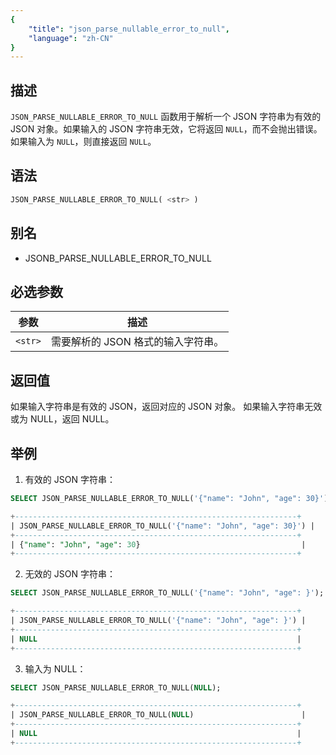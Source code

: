 ```yaml
---
{
    "title": "json_parse_nullable_error_to_null",
    "language": "zh-CN"
}
---
```


<!-- 
Licensed to the Apache Software Foundation (ASF) under one
or more contributor license agreements.  See the NOTICE file
distributed with this work for additional information
regarding copyright ownership.  The ASF licenses this file
to you under the Apache License, Version 2.0 (the
"License"); you may not use this file except in compliance
with the License.  You may obtain a copy of the License at

  http://www.apache.org/licenses/LICENSE-2.0

Unless required by applicable law or agreed to in writing,
software distributed under the License is distributed on an
"AS IS" BASIS, WITHOUT WARRANTIES OR CONDITIONS OF ANY
KIND, either express or implied.  See the License for the
specific language governing permissions and limitations
under the License.
-->

## 描述

`JSON_PARSE_NULLABLE_ERROR_TO_NULL` 函数用于解析一个 JSON 字符串为有效的 JSON 对象。如果输入的 JSON 字符串无效，它将返回 `NULL`，而不会抛出错误。如果输入为 `NULL`，则直接返回 `NULL`。

## 语法

```sql
JSON_PARSE_NULLABLE_ERROR_TO_NULL( <str> )
```
## 别名

- JSONB_PARSE_NULLABLE_ERROR_TO_NULL

## 必选参数

| 参数 | 描述 |
|------|------|
| `<str>` | 需要解析的 JSON 格式的输入字符串。 |

## 返回值

如果输入字符串是有效的 JSON，返回对应的 JSON 对象。
如果输入字符串无效或为 NULL，返回 NULL。

## 举例

1. 有效的 JSON 字符串：

```sql
SELECT JSON_PARSE_NULLABLE_ERROR_TO_NULL('{"name": "John", "age": 30}');

```

```sql
+---------------------------------------------------------------+
| JSON_PARSE_NULLABLE_ERROR_TO_NULL('{"name": "John", "age": 30}') |
+---------------------------------------------------------------+
| {"name": "John", "age": 30}                                    |
+---------------------------------------------------------------+

```
2. 无效的 JSON 字符串：

```sql
SELECT JSON_PARSE_NULLABLE_ERROR_TO_NULL('{"name": "John", "age": }');

```

```sql
+---------------------------------------------------------------+
| JSON_PARSE_NULLABLE_ERROR_TO_NULL('{"name": "John", "age": }') |
+---------------------------------------------------------------+
| NULL                                                          |
+---------------------------------------------------------------+

```
3. 输入为 NULL：

```sql
SELECT JSON_PARSE_NULLABLE_ERROR_TO_NULL(NULL);

```

```sql
+---------------------------------------------------------------+
| JSON_PARSE_NULLABLE_ERROR_TO_NULL(NULL)                        |
+---------------------------------------------------------------+
| NULL                                                          |
+---------------------------------------------------------------+

```